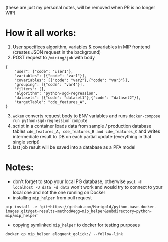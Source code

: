 (these are just my personal notes, will be removed when PR is no longer WIP)

# How it all works:
1. User specifices algorithm, variables & covariables in MIP frontend (creates JSON request in the background)
2. POST request to `/mining/job` with body
```
{
    "user": {"code": "user1"},
    "variables": [{"code": "var1"}],
    "covariables": [{"code": "var2"},{"code": "var3"}],
    "grouping": [{"code": "var4"}],
    "filters": [],
    "algorithm": "python-sgd-regression",
    "datasets": [{"code": "dataset1"},{"code": "dataset2"}],
    "targetTable": "cde_features_A",
}
```
3. `woken` converts request body to ENV variables and runs `docker-compose run python-sgd-regression compute`
4. script in a container loads data from sample / production database tables `cde_features_A, cde_features_B and cde_features_C` and writes intermediate result to DB on each partial update (everything in that single script)
5. last job result will be saved into a database as a PFA model


# Notes:
- don't forget to stop your local PG database, otherwise `psql -h localhost -U data -d data` won't work and would try to connect to your local one and not the one running on Docker
- installing `mip_helper` from pull request
```
pip install -e 'git+https://github.com/Marigold/python-base-docker-images.git@get-results-method#egg=mip_helper&subdirectory=python-mip/mip_helper'
```
- copying symlinked `mip_helper` to docker for testing purposes
```
docker cp mip_helper eloquent_golick:/ --follow-link
```
